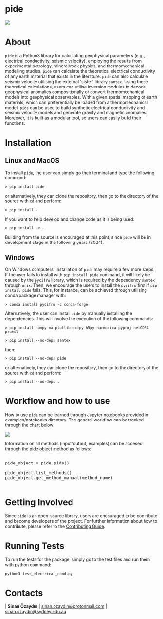 # pide
<img src="./docs/figures/pide_logo.png">

# About
`pide` is a Python3 library for calculating geophysical parameters (e.g., electrical conductivity, seismic velocity), employing the results from experimental petrology, mineral/rock physics, and thermomechanical modelling studies. `pide` can calculate the theoretical electrical conductivity of any earth material that exists in the literature. `pide` can also calculate seismic velocity utilising the external 'sister' library `santex`. Using these theoretical calculations, users can utilise inversion modules to decode geophysical anomalies compositionally or convert thermomechanical models into geophysical observables. With a given spatial mapping of earth materials, which can preferentially be loaded from a thermomechanical model, `pide`  can be used to build synthetic electrical conductivity and seismic velocity models and generate gravity and magnetic anomalies. Moreover, it is built as a modular tool, so users can easily build their functions.

# Installation

## Linux and MacOS

To install `pide`, the user can simply go their terminal and type the following command:

`> pip install pide`

or alternatively, they can clone the repository, then go to the directory of the source with `cd` and perform:

`> pip install .`

If you want to help develop and change code as it is being used:

`> pip install -e .`

Building from the source is encouraged at this point, since `pide` will be in development stage in the following years (2024).

## Windows

On Windows computers, installation of `pide` may require a few more steps. If the user fails to install with `pip install pide` command, it will likely be caused by the `pycifrw` library, which is required by the dependency `santex` through `orix`. Then, we encourage the users to install the `pycifrw` first if `pip install pide` fails. This, for instance, can be achieved through utilising conda package manager with:

`> conda install pycifrw -c conda-forge`

Alternatively, the user can install `pide` by manually installing the dependencies. This will involve the execution of the following commands:

`> pip install numpy matplotlib scipy h5py harmonica pyproj netCDF4 psutil`

`> pip install --no-deps santex`

then:

`> pip install --no-deps pide`

or alternatively, they can clone the repository, then go to the directory of the source with `cd` and perform:

`> pip install --no-deps .`

# Workflow and how to use

How to use `pide` can be learned through Jupyter notebooks provided in examples/notebooks directory. The general workflow can be tracked through the chart below:

<img src="./docs/paper/figures/pide_workflow.png">

Information on all methods (input/output, examples) can be accesed through the pide object method as follows:
<pre>

pide_object = pide.pide()

pide_object.list_methods()
pide_object.get_method_manual(method_name)

</pre>

# Getting Involved

Since `pide` is an open-source library, users are encouraged to be contribute and become developers of the project. For further information about how to contribute, please refer to the [Contributing Guide](https://github.com/sinanozaydin/pide/blob/post_joss/CONTRIBUTING.md).

# Running Tests

To run the tests for the package, simply go to the test files and run them with python command:

`python3 test_electrical_cond.py`

# Contacts

| **Sinan Özaydın** | sinan.ozaydin@protonmail.com | sinan.ozaydin@sydney.edu.au
